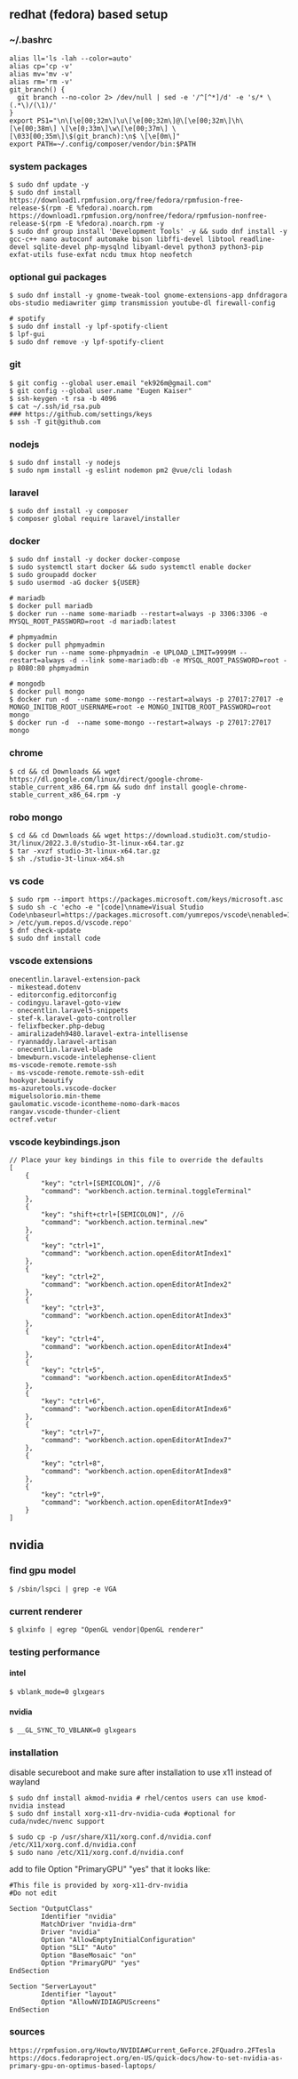 ## redhat (fedora) based setup

### ~/.bashrc
    alias ll='ls -lah --color=auto'
    alias cp='cp -v'
    alias mv='mv -v'
    alias rm='rm -v'
    git_branch() {
      git branch --no-color 2> /dev/null | sed -e '/^[^*]/d' -e 's/* \(.*\)/(\1)/'
    }
    export PS1="\n\[\e[00;32m\]\u\[\e[00;32m\]@\[\e[00;32m\]\h\[\e[00;38m\] \[\e[0;33m\]\w\[\e[00;37m\] \[\033[00;35m\]\$(git_branch):\n$ \[\e[0m\]"
    export PATH=~/.config/composer/vendor/bin:$PATH

### system packages
    $ sudo dnf update -y
    $ sudo dnf install https://download1.rpmfusion.org/free/fedora/rpmfusion-free-release-$(rpm -E %fedora).noarch.rpm https://download1.rpmfusion.org/nonfree/fedora/rpmfusion-nonfree-release-$(rpm -E %fedora).noarch.rpm -y
    $ sudo dnf group install 'Development Tools' -y && sudo dnf install -y gcc-c++ nano autoconf automake bison libffi-devel libtool readline-devel sqlite-devel php-mysqlnd libyaml-devel python3 python3-pip exfat-utils fuse-exfat ncdu tmux htop neofetch
     
### optional gui packages
    $ sudo dnf install -y gnome-tweak-tool gnome-extensions-app dnfdragora obs-studio mediawriter gimp transmission youtube-dl firewall-config 

    # spotify
    $ sudo dnf install -y lpf-spotify-client 
    $ lpf-gui
    $ sudo dnf remove -y lpf-spotify-client
       
### git
    $ git config --global user.email "ek926m@gmail.com"
    $ git config --global user.name "Eugen Kaiser"
    $ ssh-keygen -t rsa -b 4096
    $ cat ~/.ssh/id_rsa.pub
    ### https://github.com/settings/keys
    $ ssh -T git@github.com
 
### nodejs
    $ sudo dnf install -y nodejs
    $ sudo npm install -g eslint nodemon pm2 @vue/cli lodash

### laravel
    $ sudo dnf install -y composer
    $ composer global require laravel/installer

### docker
    $ sudo dnf install -y docker docker-compose
    $ sudo systemctl start docker && sudo systemctl enable docker
    $ sudo groupadd docker
    $ sudo usermod -aG docker ${USER}
    
    # mariadb
    $ docker pull mariadb 
    $ docker run --name some-mariadb --restart=always -p 3306:3306 -e MYSQL_ROOT_PASSWORD=root -d mariadb:latest

    # phpmyadmin
    $ docker pull phpmyadmin
    $ docker run --name some-phpmyadmin -e UPLOAD_LIMIT=9999M --restart=always -d --link some-mariadb:db -e MYSQL_ROOT_PASSWORD=root -p 8080:80 phpmyadmin

    # mongodb
    $ docker pull mongo
    $ docker run -d  --name some-mongo --restart=always -p 27017:27017 -e MONGO_INITDB_ROOT_USERNAME=root -e MONGO_INITDB_ROOT_PASSWORD=root mongo
    $ docker run -d  --name some-mongo --restart=always -p 27017:27017 mongo
            
### chrome
    $ cd && cd Downloads && wget https://dl.google.com/linux/direct/google-chrome-stable_current_x86_64.rpm && sudo dnf install google-chrome-stable_current_x86_64.rpm -y

### robo mongo
    $ cd && cd Downloads && wget https://download.studio3t.com/studio-3t/linux/2022.3.0/studio-3t-linux-x64.tar.gz
    $ tar -xvzf studio-3t-linux-x64.tar.gz
    $ sh ./studio-3t-linux-x64.sh

### vs code
    $ sudo rpm --import https://packages.microsoft.com/keys/microsoft.asc
    $ sudo sh -c 'echo -e "[code]\nname=Visual Studio Code\nbaseurl=https://packages.microsoft.com/yumrepos/vscode\nenabled=1\ngpgcheck=1\ngpgkey=https://packages.microsoft.com/keys/microsoft.asc" > /etc/yum.repos.d/vscode.repo'
    $ dnf check-update
    $ sudo dnf install code

### vscode extensions
    onecentlin.laravel-extension-pack
    - mikestead.dotenv
    - editorconfig.editorconfig
    - codingyu.laravel-goto-view
    - onecentlin.laravel5-snippets
    - stef-k.laravel-goto-controller
    - felixfbecker.php-debug
    - amiralizadeh9480.laravel-extra-intellisense
    - ryannaddy.laravel-artisan
    - onecentlin.laravel-blade
    - bmewburn.vscode-intelephense-client
    ms-vscode-remote.remote-ssh
    - ms-vscode-remote.remote-ssh-edit
    hookyqr.beautify
    ms-azuretools.vscode-docker
    miguelsolorio.min-theme
    gaulomatic.vscode-icontheme-nomo-dark-macos
    rangav.vscode-thunder-client
    octref.vetur

### vscode keybindings.json
    // Place your key bindings in this file to override the defaults
    [
        {
            "key": "ctrl+[SEMICOLON]", //ö
            "command": "workbench.action.terminal.toggleTerminal"
        },
        {
            "key": "shift+ctrl+[SEMICOLON]", //ö
            "command": "workbench.action.terminal.new"
        },
        {
            "key": "ctrl+1",
            "command": "workbench.action.openEditorAtIndex1"
        },
        {
            "key": "ctrl+2",
            "command": "workbench.action.openEditorAtIndex2"
        },
        {
            "key": "ctrl+3",
            "command": "workbench.action.openEditorAtIndex3"
        },
        {
            "key": "ctrl+4",
            "command": "workbench.action.openEditorAtIndex4"
        },
        {
            "key": "ctrl+5",
            "command": "workbench.action.openEditorAtIndex5"
        },
        {
            "key": "ctrl+6",
            "command": "workbench.action.openEditorAtIndex6"
        },
        {
            "key": "ctrl+7",
            "command": "workbench.action.openEditorAtIndex7"
        },
        {
            "key": "ctrl+8",
            "command": "workbench.action.openEditorAtIndex8"
        },
        {
            "key": "ctrl+9",
            "command": "workbench.action.openEditorAtIndex9"
        }
    ]

## nvidia

### find gpu model
    $ /sbin/lspci | grep -e VGA

### current renderer
    $ glxinfo | egrep "OpenGL vendor|OpenGL renderer"

### testing performance
#### intel
    $ vblank_mode=0 glxgears
#### nvidia
    $ __GL_SYNC_TO_VBLANK=0 glxgears

### installation
disable secureboot and make sure after installation to use x11 instead of wayland

    $ sudo dnf install akmod-nvidia # rhel/centos users can use kmod-nvidia instead
    $ sudo dnf install xorg-x11-drv-nvidia-cuda #optional for cuda/nvdec/nvenc support

    $ sudo cp -p /usr/share/X11/xorg.conf.d/nvidia.conf /etc/X11/xorg.conf.d/nvidia.conf
    $ sudo nano /etc/X11/xorg.conf.d/nvidia.conf

add to file Option "PrimaryGPU" "yes" that it looks like:

    #This file is provided by xorg-x11-drv-nvidia
    #Do not edit

    Section "OutputClass"
            Identifier "nvidia"
            MatchDriver "nvidia-drm"
            Driver "nvidia"
            Option "AllowEmptyInitialConfiguration"
            Option "SLI" "Auto"
            Option "BaseMosaic" "on"
            Option "PrimaryGPU" "yes"
    EndSection

    Section "ServerLayout"
            Identifier "layout"
            Option "AllowNVIDIAGPUScreens"
    EndSection

### sources
    https://rpmfusion.org/Howto/NVIDIA#Current_GeForce.2FQuadro.2FTesla
    https://docs.fedoraproject.org/en-US/quick-docs/how-to-set-nvidia-as-primary-gpu-on-optimus-based-laptops/
